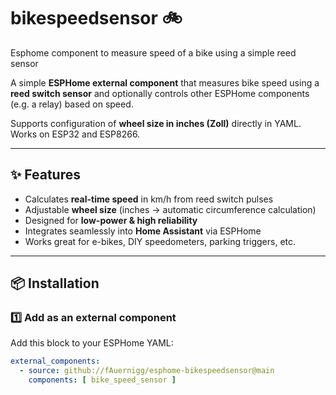 # bikespeedsensor 🚲

Esphome component to measure speed of a bike using a simple reed sensor


A simple **ESPHome external component** that measures bike speed using a **reed switch sensor**
and optionally controls other ESPHome components (e.g. a relay) based on speed.

Supports configuration of **wheel size in inches (Zoll)** directly in YAML.
Works on ESP32 and ESP8266.

---

## ✨ Features

- Calculates **real-time speed** in km/h from reed switch pulses
- Adjustable **wheel size** (inches → automatic circumference calculation)
- Designed for **low-power & high reliability**
- Integrates seamlessly into **Home Assistant** via ESPHome
- Works great for e-bikes, DIY speedometers, parking triggers, etc.

---

## 📦 Installation

### 1️⃣ Add as an external component

Add this block to your ESPHome YAML:

```yaml
external_components:
  - source: github://fAuernigg/esphome-bikespeedsensor@main
    components: [ bike_speed_sensor ]
